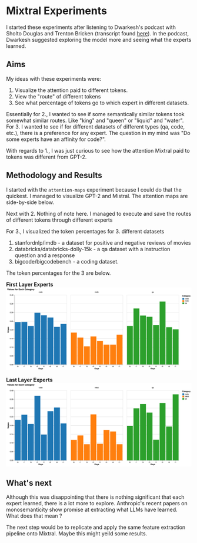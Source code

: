 # Mixtral Experiments

I started these experiments after listening to Dwarkesh's podcast with Sholto Douglas and Trenton Bricken (transcript found [here](https://www.dwarkeshpatel.com/p/sholto-douglas-trenton-bricken)). In the podcast, Dwarkesh suggested exploring the model more and seeing what the experts learned.

## Aims

My ideas with these experiments were:

1. Visualize the attention paid to different tokens.
2. View the "route" of different tokens
3. See what percentage of tokens go to which expert in different datasets.

Essentially for 2., I wanted to see if some semantically similar tokens took somewhat similar routes. Like "king" and "queen" or "liquid" and "water". For 3. I wanted to see if for different datasets of different types (qa, code, etc.), there is a preference for any expert. The question in my mind was "Do some experts have an affinity for code?".

With regards to 1., I was just curious to see how the attention Mixtral paid to tokens was different from GPT-2.

## Methodology and Results

I started with the `attention-maps` experiment because I could do that the quickest. I managed to visualize GPT-2 and Mistral. The attention maps are side-by-side below.

Next with 2. Nothing of note here. I managed to execute and save the routes of different tokens through different experts

For 3., I visualized the token percentages for 3. different datasets

1. stanfordnlp/imdb - a dataset for positive and negative reviews of movies
2. databricks/databricks-dolly-15k - a qa dataset with a instruction question and a response
3. bigcode/bigcodebench - a coding dataset. 

The token percentages for the 3 are below.

**First Layer Experts**
![](./images/visualization-first.png)

**Last Layer Experts**
![](./images/visualization-last.png)


## What's next

Although this was disappointing that there is nothing significant that each expert learned, there is a lot more to explore. Anthropic's recent papers on monosemanticity show promise at extracting what LLMs have learned. What does that mean ?

The next step would be to replicate and apply the same feature extraction pipeline onto Mixtral. Maybe this might yeild some results.
